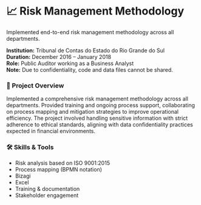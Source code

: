 # 📈 Risk Management Methodology
Implemented end-to-end risk management methodology across all departments.

**Institution:** Tribunal de Contas do Estado do Rio Grande do Sul  
**Duration:** December 2016 – January 2018  
**Role:** Public Auditor working as a Business Analyst  
**Note:** Due to confidentiality, code and data files cannot be shared.

### 📌 Project Overview
Implemented a comprehensive risk management methodology across all departments. Provided training and ongoing process support, collaborating on process mapping and mitigation strategies to improve operational efficiency. The project involved handling sensitive information with strict adherence to ethical standards, aligning with data confidentiality practices expected in financial environments.

### 🛠️ Skills & Tools
- Risk analysis based on ISO 9001:2015 
- Process mapping (BPMN notation)
- Bizagi
- Excel
- Training & documentation  
- Stakeholder engagement  
